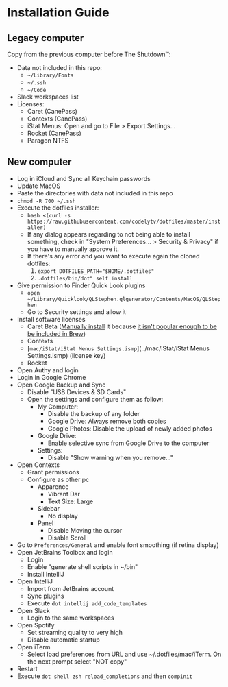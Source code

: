 # Installation Guide

## Legacy computer

Copy from the previous computer before The Shutdown™:

* Data not included in this repo:
  * `~/Library/Fonts`
  * `~/.ssh`
  * `~/Code`
* Slack workspaces list
* Licenses:
  * Caret (CanePass)
  * Contexts (CanePass)
  * iStat Menus: Open and go to File > Export Settings…
  * Rocket (CanePass)
  * Paragon NTFS

## New computer

* Log in iCloud and Sync all Keychain passwords
* Update MacOS
* Paste the directories with data not included in this repo
* `chmod -R 700 ~/.ssh`
* Execute the dotfiles installer:
  * `bash <(curl -s https://raw.githubusercontent.com/codelytv/dotfiles/master/installer)`
  * If any dialog appears regarding to not being able to install something, check in "System Preferences… > Security & Privacy" if you have to manually approve it.
  * If there's any error and you want to execute again the cloned dotfiles:
     1. `export DOTFILES_PATH="$HOME/.dotfiles"`
     2. `.dotfiles/bin/dot" self install` 
* Give permission to Finder Quick Look plugins
  * `open ~/Library/Quicklook/QLStephen.qlgenerator/Contents/MacOS/QLStephen`
  * Go to Security settings and allow it
* Install software licenses
  * Caret Beta ([Manually install]((https://caret.io/releases)) it because [it isn't popular enough to be be included in Brew](https://github.com/Homebrew/homebrew*cask*versions/pull/8392))
  * Contexts
  * [`mac/iStat/iStat Menus Settings.ismp`](../mac/iStat/iStat Menus Settings.ismp) (license key)
  * Rocket
* Open Authy and login
* Login in Google Chrome
* Open Google Backup and Sync
  * Disable "USB Devices & SD Cards"
  * Open the settings and configure them as follow:
    * My Computer:
      * Disable the backup of any folder
      * Google Drive: Always remove both copies
      * Google Photos: Disable the upload of newly added photos
    * Google Drive:
      * Enable selective sync from Google Drive to the computer
    * Settings:
      * Disable "Show warning when you remove…"
* Open Contexts
  * Grant permissions
  * Configure as other pc
    * Apparence
      * Vibrant Dar
      * Text Size: Large
    * Sidebar
      * No display
    * Panel
      * Disable Moving the cursor
      * Disable Scroll
* Go to `Preferences/General` and enable font smoothing (if retina display)
* Open JetBrains Toolbox and login
  * Login
  * Enable "generate shell scripts in ~/bin"
  * Install IntelliJ
* Open IntelliJ
  * Import from JetBrains account
  * Sync plugins
  * Execute `dot intellij add_code_templates`
* Open Slack
  * Login to the same workspaces
* Open Spotify
  * Set streaming quality to very high
  * Disable automatic startup
* Open iTerm
  * Select load preferences from URL and use ~/.dotfiles/mac/iTerm. On the next prompt select "NOT copy"
* Restart
* Execute `dot shell zsh reload_completions` and then `compinit`
